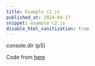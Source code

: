 ```yaml
---
title: Example c2.js
published_at: 2024-04-17
snippet: example c2.js
disable_html_sanitization: true
---
```


<script src="/scripts/c2.min.js"></script>
<script src="/scripts/p5.js"></script>

<canvas id="c2"/>

console.dir (p5)

Code from [here](https://github.com/ren-yuan/c2.js/blob/main/examples/Delaunay.js)

<script>
//created by Ren Yuan

const renderer = new c2.Renderer(document.getElementById('c2'));
resize();

renderer.background('#cccccc');
let random = new c2.Random();


class Agent extends c2.Point {
    constructor() {
        let x = random.next(renderer.width);
        let y = random.next(renderer.height);
        super(x, y);

        this.vx = random.next(-2, 2);
        this.vy = random.next(-2, 2);
    }

    update() {
        this.x += this.vx;
        this.y += this.vy;

        if (this.x < 0) {
            this.x = 0;
            this.vx *= -1;
        } else if (this.x > renderer.width) {
            this.x = renderer.width;
            this.vx *= -1;
        }
        if (this.y < 0) {
            this.y = 0;
            this.vy *= -1;
        } else if (this.y > renderer.height) {
            this.y = renderer.height;
            this.vy *= -1;
        }
    }

    display() {
        renderer.stroke('#333333');
        renderer.lineWidth(5);
        renderer.point(this.x, this.y);
    }
}

let agents = new Array(20);
for (let i = 0; i < agents.length; i++) agents[i] = new Agent();


renderer.draw(() => {
    renderer.clear();

    let delaunay = new c2.Delaunay();
    delaunay.compute(agents);
    let vertices = delaunay.vertices;
    let edges = delaunay.edges;
    let triangles = delaunay.triangles;

    let maxArea = 0;
    let minArea = Number.POSITIVE_INFINITY;
    for (let i = 0; i < triangles.length; i++) {
        let area = triangles[i].area();
        if(area < minArea) minArea = area;
        if(area > maxArea) maxArea = area;
    }

    renderer.stroke('#333333');
    renderer.lineWidth(1);
    for (let i = 0; i < triangles.length; i++) {
        let t = c2.norm(triangles[i].area(), minArea, maxArea);
        let color = c2.Color.hsl(30*t, 30+30*t, 20+80*t);
        renderer.fill(color);
        renderer.triangle(triangles[i]);
    }
    

    for (let i = 0; i < agents.length; i++) {
        agents[i].display();
        agents[i].update();
    }
});


window.addEventListener('resize', resize);
function resize() {
    let parent = renderer.canvas.parentElement;
    renderer.size(parent.clientWidth, parent.clientWidth / 16 * 9);
}
</script>